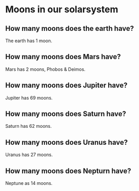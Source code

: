 # Moons in our solarsystem
## How many moons does the earth have?
The earth has 1 moon.
## How many moons does Mars have?
Mars has 2 moons, Phobos & Deimos.
## How many moons does Jupiter have?
Jupiter has 69 moons.
## How many moons does Saturn have?
Saturn has 62 moons.
## How many moons does Uranus have?
Uranus has 27 moons.
## How many moons does Nepturn have?
Neptune as 14 moons.
